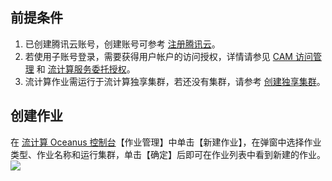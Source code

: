 ## 前提条件

1. 已创建腾讯云账号，创建账号可参考 [注册腾讯云](https://cloud.tencent.com/document/product/378/17985)。
2. 若使用子账号登录，需要获得用户帐户的访问授权，详情请参见 [CAM 访问管理](https://cloud.tencent.com/document/product/849/38622) 和 [流计算服务委托授权](https://cloud.tencent.com/document/product/849/38290)。
3. 流计算作业需运行于流计算独享集群，若还没有集群，请参考 [创建独享集群](https://cloud.tencent.com/document/product/849/48298)。

## 创建作业

在 [流计算 Oceanus 控制台](https://console.cloud.tencent.com/oceanus)【作业管理】中单击【新建作业】，在弹窗中选择作业类型、作业名称和运行集群，单击【确定】后即可在作业列表中看到新建的作业。
![](https://main.qcloudimg.com/raw/0ebc5fcb704c3bf5c97e06d3c3cf4949.png)
